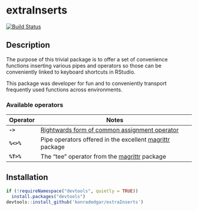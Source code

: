 extraInserts
================

[![Build
Status](https://travis-ci.org/konradedgar/extraInserts.svg?branch=master)](https://travis-ci.org/konradedgar/extraInserts)

## Description

The purpose of this trivial package is to offer a set of convenience
functions inserting various pipes and operators so those can be
conveniently linked to keyboard shortcuts in RStudio.

This package was developer for fun and to conveniently transport
frequently used functions across
environments.

### Available operators

| Operator   | Notes                                                                                                                                |
| ---------- | ------------------------------------------------------------------------------------------------------------------------------------ |
| **`->`**   | [Rightwards form of common assignment operator](https://stat.ethz.ch/R-manual/R-devel/library/base/html/assignOps.html)              |
| **`%<>%`** | Pipe operators offered in the excellent [magrittr](https://cran.r-project.org/web/packages/magrittr/vignettes/magrittr.html) package |
| **`%T>%`** | The “tee” operator from the [magrittr](https://cran.r-project.org/web/packages/magrittr/vignettes/magrittr.html) package             |

## Installation

``` r
if (!requireNamespace("devtools", quietly = TRUE))
  install.packages("devtools")
devtools::install_github('konradedgar/extraInserts')
```
